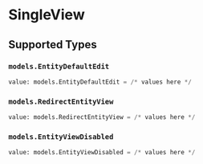 # SingleView


## Supported Types

### `models.EntityDefaultEdit`

```python
value: models.EntityDefaultEdit = /* values here */
```

### `models.RedirectEntityView`

```python
value: models.RedirectEntityView = /* values here */
```

### `models.EntityViewDisabled`

```python
value: models.EntityViewDisabled = /* values here */
```

